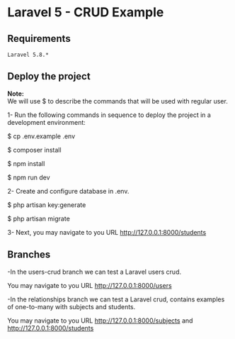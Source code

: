 # Laravel 5 - CRUD Example

## Requirements
```
Laravel 5.8.*
```
## Deploy the project

<b>Note:</b>
<br />
We will use $ to describe the commands that will be used with regular user.

1- Run the following commands in sequence to deploy the project in a development
environment:

$ cp .env.example .env

$ composer install

$ npm install

$ npm run dev

2- Create and configure database in .env.

$ php artisan key:generate

$ php artisan migrate

3- Next, you may navigate to you URL http://127.0.0.1:8000/students

## Branches

-In the users-crud branch we can test a Laravel users crud.

You may navigate to you URL http://127.0.0.1:8000/users

-In the relationships branch we can test a Laravel crud, contains examples of one-to-many with subjects and students.

You may navigate to you URL http://127.0.0.1:8000/subjects and http://127.0.0.1:8000/students